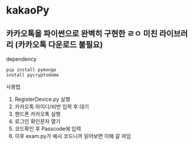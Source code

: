 # kakaoPy

## 카카오톡을 파이썬으로 완벽히 구현한 ㄹㅇ 미친 라이브러리 (카카오톡 다운로드 불필요)
dependency

    pip install pymongo
    install pycryptodome



사용법

1. RegisterDevice.py 실행
2. 카카오톡 아이디/비번 입력 후 대기
3. 핸드폰 카카오톡 실행
4. 로그인 확인문자 열기
5. 코드확인 후 Passcode에 입력
6. 이후 exam.py가 예시 코드니까 읽어보면 이해 갈 꺼임
